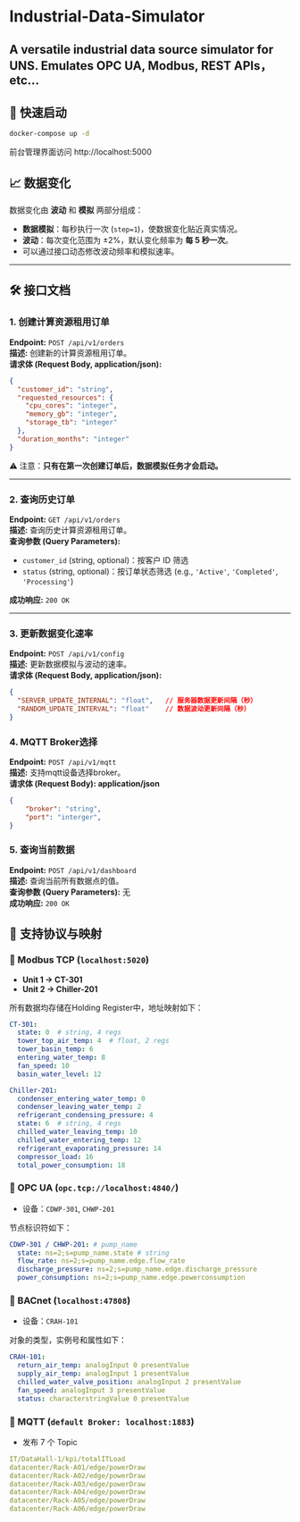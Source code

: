# Industrial-Data-Simulator
A versatile industrial data source simulator for UNS. Emulates OPC UA, Modbus, REST APIs，etc...
---

## 🚀 快速启动  
```bash
docker-compose up -d
```
前台管理界面访问 http://localhost:5000 
## 📈 数据变化  

数据变化由 **波动** 和 **模拟** 两部分组成：  

- **数据模拟**：每秒执行一次 (`step=1`)，使数据变化贴近真实情况。  
- **波动**：每次变化范围为 ±2%，默认变化频率为 **每 5 秒一次**。  
- 可以通过接口动态修改波动频率和模拟速率。  

---

## 🛠 接口文档  

### 1. 创建计算资源租用订单  
**Endpoint:** `POST /api/v1/orders`  
**描述:** 创建新的计算资源租用订单。  
**请求体 (Request Body, application/json):**  
```json
{
  "customer_id": "string",
  "requested_resources": {
    "cpu_cores": "integer",
    "memory_gb": "integer",
    "storage_tb": "integer"
  },
  "duration_months": "integer"
}
```
⚠️ 注意：**只有在第一次创建订单后，数据模拟任务才会启动。**

---

### 2. 查询历史订单
**Endpoint:** `GET /api/v1/orders`  
**描述:** 查询历史计算资源租用订单。  
**查询参数 (Query Parameters):**  
- `customer_id` (string, optional)：按客户 ID 筛选  
- `status` (string, optional)：按订单状态筛选 (e.g., `'Active'`, `'Completed'`, `'Processing'`)  

**成功响应:** `200 OK`  

---

### 3. 更新数据变化速率
**Endpoint:** `POST /api/v1/config`  
**描述:** 更新数据模拟与波动的速率。  
**请求体 (Request Body, application/json):**  
```json
{
  "SERVER_UPDATE_INTERNAL": "float",   // 服务器数据更新间隔（秒）
  "RANDOM_UPDATE_INTERVAL": "float"    // 数据波动更新间隔（秒）
}
```

### 4. MQTT Broker选择
**Endpoint:** `POST /api/v1/mqtt`  
**描述:** 支持mqtt设备选择broker。  
**请求体 (Request Body): application/json**  
```json
{
    "broker": "string",
    "port": "interger",
}
```

### 5. 查询当前数据
**Endpoint:** `POST /api/v1/dashboard`  
**描述:** 查询当前所有数据点的值。  
**查询参数 (Query Parameters):** 无  
**成功响应:** `200 OK`  
  
## 📡 支持协议与映射  

### 🔹 Modbus TCP (`localhost:5020`)  
- **Unit 1 → CT-301**  
- **Unit 2 → Chiller-201**  

所有数据均存储在Holding Register中，地址映射如下：  
```yaml
CT-301:
  state: 0  # string, 4 regs
  tower_top_air_temp: 4  # float, 2 regs
  tower_basin_temp: 6
  entering_water_temp: 8
  fan_speed: 10
  basin_water_level: 12

Chiller-201:
  condenser_entering_water_temp: 0
  condenser_leaving_water_temp: 2
  refrigerant_condensing_pressure: 4
  state: 6  # string, 4 regs
  chilled_water_leaving_temp: 10
  chilled_water_entering_temp: 12
  refrigerant_evaporating_pressure: 14
  compressor_load: 16
  total_power_consumption: 18
```
### 🔹 OPC UA (`opc.tcp://localhost:4840/`)  
- 设备：`CDWP-301`, `CHWP-201`  

节点标识符如下：

```yaml
CDWP-301 / CHWP-201: # pump_name
  state: ns=2;s=pump_name.state # string
  flow_rate: ns=2;s=pump_name.edge.flow_rate
  discharge_pressure: ns=2;s=pump_name.edge.discharge_pressure
  power_consumption: ns=2;s=pump_name.edge.powerconsumption
```

### 🔹 BACnet (`localhost:47808`)  
- 设备：`CRAH-101`  

对象的类型，实例号和属性如下：
```yaml
CRAH-101:
  return_air_temp: analogInput 0 presentValue
  supply_air_temp: analogInput 1 presentValue
  chilled_water_valve_position: analogInput 2 presentValue
  fan_speed: analogInput 3 presentValue
  status: characterstringValue 0 presentValue
```
### 🔹 MQTT (`default Broker: localhost:1883`)  
- 发布 7 个 Topic  

```yaml
IT/DataHall-1/kpi/totalITLoad
datacenter/Rack-A01/edge/powerDraw
datacenter/Rack-A02/edge/powerDraw
datacenter/Rack-A03/edge/powerDraw
datacenter/Rack-A04/edge/powerDraw
datacenter/Rack-A05/edge/powerDraw
datacenter/Rack-A06/edge/powerDraw
```
